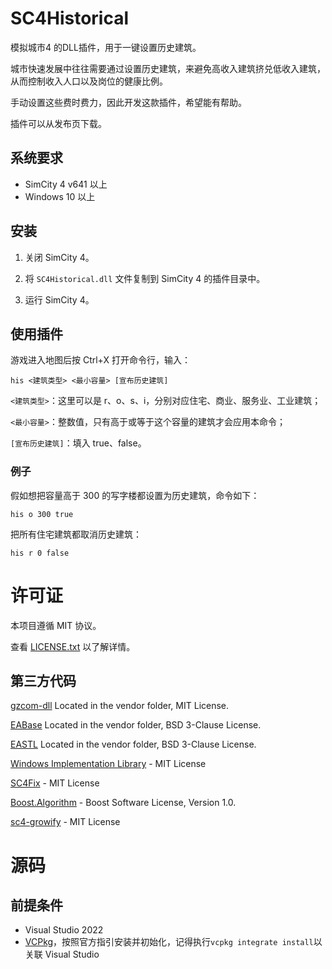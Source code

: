 # SC4Historical

模拟城市4 的DLL插件，用于一键设置历史建筑。

城市快速发展中往往需要通过设置历史建筑，来避免高收入建筑挤兑低收入建筑，从而控制收入人口以及岗位的健康比例。

手动设置这些费时费力，因此开发这款插件，希望能有帮助。



插件可以从发布页下载。

## 系统要求

* SimCity 4 v641 以上
* Windows 10 以上

## 安装

1. 关闭 SimCity 4。

2. 将 `SC4Historical.dll` 文件复制到 SimCity 4 的插件目录中。

3. 运行 SimCity 4。

## 使用插件

游戏进入地图后按 Ctrl+X 打开命令行，输入：

`his <建筑类型> <最小容量> [宣布历史建筑]`

`<建筑类型>`：这里可以是 r、o、s、i，分别对应住宅、商业、服务业、工业建筑；

`<最小容量>`：整数值，只有高于或等于这个容量的建筑才会应用本命令；   

`[宣布历史建筑]`：填入 true、false。

### 例子

假如想把容量高于 300 的写字楼都设置为历史建筑，命令如下：

`his o 300 true`

把所有住宅建筑都取消历史建筑：

`his r 0 false`

# 许可证

本项目遵循 MIT 协议。

查看 [LICENSE.txt](LICENSE.txt) 以了解详情。

## 第三方代码

[gzcom-dll](https://github.com/nsgomez/gzcom-dll/tree/master) Located in the vendor folder, MIT License.    

[EABase](https://github.com/electronicarts/EABase) Located in the vendor folder, BSD 3-Clause License.    

[EASTL](https://github.com/electronicarts/EASTL) Located in the vendor folder, BSD 3-Clause License.    

[Windows Implementation Library](https://github.com/microsoft/wil) - MIT License    

[SC4Fix](https://github.com/nsgomez/sc4fix) - MIT License    

[Boost.Algorithm](https://www.boost.org/doc/libs/1_84_0/libs/algorithm/doc/html/index.html) - Boost Software License, Version 1.0.   

[sc4-growify](https://github.com/0xC0000054/sc4-growify) - MIT License   

# 源码

## 前提条件

* Visual Studio 2022
* [VCPkg](https://github.com/microsoft/vcpkg)，按照官方指引安装并初始化，记得执行`vcpkg integrate install`以关联 Visual Studio
